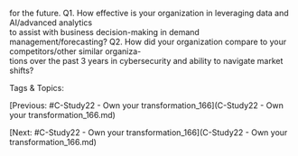 for the future.
Q1. How effective is your organization in leveraging data and AI/advanced analytics  
to assist with business decision-making in demand management/forecasting?
Q2. How did your organization compare to your competitors/other similar organiza-  
tions over the past 3 years in cybersecurity and ability to navigate market shifts?

   Tags & Topics:
   

[Previous: #C-Study22 - Own your transformation_166](C-Study22 - Own your transformation_166.md)

[Next: #C-Study22 - Own your transformation_166](C-Study22 - Own your transformation_166.md)